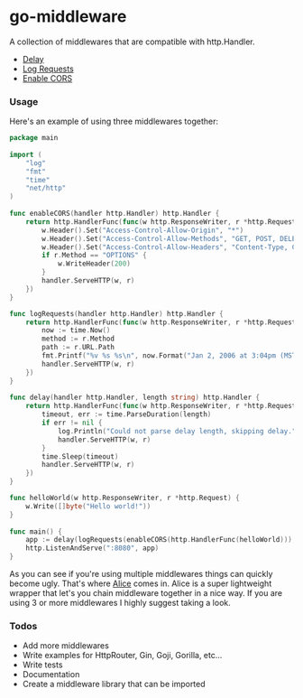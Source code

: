# go-middleware

A collection of middlewares that are compatible with http.Handler.

- [Delay](https://github.com/montanaflynn/go-middleware/blob/master/delay.go)
- [Log Requests](https://github.com/montanaflynn/go-middleware/blob/master/log-requests.go)
- [Enable CORS](https://github.com/montanaflynn/go-middleware/blob/master/enable-cors.go)

### Usage

Here's an example of using three middlewares together:

```go
package main
 
import (
    "log"
    "fmt"
    "time"
    "net/http"
)
 
func enableCORS(handler http.Handler) http.Handler {
    return http.HandlerFunc(func(w http.ResponseWriter, r *http.Request) {
        w.Header().Set("Access-Control-Allow-Origin", "*")
        w.Header().Set("Access-Control-Allow-Methods", "GET, POST, DELETE, PUT, OPTIONS")
        w.Header().Set("Access-Control-Allow-Headers", "Content-Type, Content-Length, Accept-Encoding, X-CSRF-Token, Authorization")
        if r.Method == "OPTIONS" {
            w.WriteHeader(200)
        }
        handler.ServeHTTP(w, r)
    })
}

func logRequests(handler http.Handler) http.Handler {
    return http.HandlerFunc(func(w http.ResponseWriter, r *http.Request) {
        now := time.Now()
        method := r.Method
        path := r.URL.Path
        fmt.Printf("%v %s %s\n", now.Format("Jan 2, 2006 at 3:04pm (MST)"), method, path)
        handler.ServeHTTP(w, r)
    })
}
 
func delay(handler http.Handler, length string) http.Handler {
    return http.HandlerFunc(func(w http.ResponseWriter, r *http.Request) {
        timeout, err := time.ParseDuration(length)
        if err != nil {
            log.Println("Could not parse delay length, skipping delay.")
            handler.ServeHTTP(w, r)
        }
        time.Sleep(timeout)
        handler.ServeHTTP(w, r)
    })
}

func helloWorld(w http.ResponseWriter, r *http.Request) {
    w.Write([]byte("Hello world!"))
}
 
func main() {
    app := delay(logRequests(enableCORS(http.HandlerFunc(helloWorld))), "5s")
    http.ListenAndServe(":8080", app)
}
```

As you can see if you're using multiple middlewares things can quickly become ugly. That's where [Alice](http://www.github.com/justinas/alice) comes in. Alice is a super lightweight wrapper that let's you chain middleware together in a nice way. If you are using 3 or more middlewares I highly suggest taking a look.

### Todos

- Add more middlewares
- Write examples for HttpRouter, Gin, Goji, Gorilla, etc...
- Write tests
- Documentation
- Create a middleware library that can be imported 
